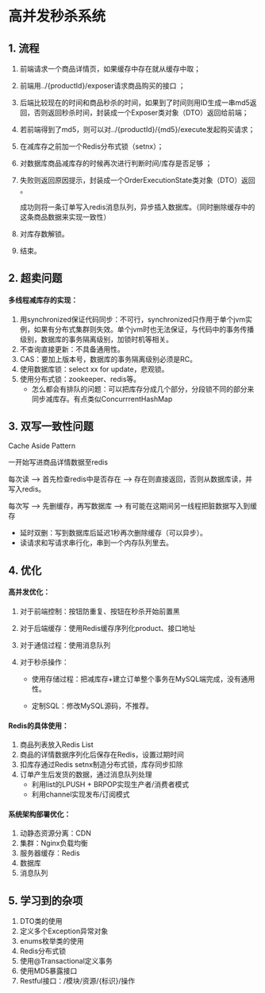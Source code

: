 # 高并发秒杀系统

## 1. 流程

1. 前端请求一个商品详情页，如果缓存中存在就从缓存中取；

2. 前端用../{productId}/exposer请求商品购买的接口 ；

3. 后端比较现在的时间和商品秒杀的时间，如果到了时间则用ID生成一串md5返回，否则返回秒杀时间，封装成一个Exposer类对象（DTO）返回给前端；

4. 若前端得到了md5，则可以对../{productId}/{md5}/execute发起购买请求；

6. 在减库存之前加一个Redis分布式锁（setnx）；

7. 对数据库商品减库存的时候再次进行判断时间/库存是否足够 ；

8. 失败则返回原因提示，封装成一个OrderExecutionState类对象（DTO）返回 。

   成功则将一条订单写入redis消息队列，异步插入数据库。（同时删除缓存中的这条商品数据来实现一致性）

9. 对库存数解锁。

10. 结束。



## 2. 超卖问题

#### 多线程减库存的实现：

1. 用synchronized保证代码同步：不可行，synchronized只作用于单个jvm实例，如果有分布式集群则失效。单个jvm时也无法保证，与代码中的事务传播级别，数据库的事务隔离级别，加锁时机等相关。
2. 不查询直接更新：不具备通用性。
3. CAS：要加上版本号，数据库的事务隔离级别必须是RC。
4. 使用数据库锁：select xx for update，悲观锁。
5. 使用分布式锁：zookeeper、redis等。
   - 怎么都会有排队的问题：可以把库存分成几个部分，分段锁不同的部分来同步减库存。有点类似ConcurrrentHashMap



## 3. 双写一致性问题

Cache Aside Pattern

一开始写进商品详情数据至redis

每次读 ——> 首先检查redis中是否存在 ——> 存在则直接返回，否则从数据库读，并写入redis。

每次写 ——> 先删缓存，再写数据库 ——> 有可能在这期间另一线程把脏数据写入到缓存 

- 延时双删：写到数据库后延迟1秒再次删除缓存（可以异步）。
- 读请求和写请求串行化，串到一个内存队列里去。

## 4. 优化

#### 高并发优化：

1. 对于前端控制：按钮防重复、按钮在秒杀开始前置黑

2. 对于后端缓存：使用Redis缓存序列化product、接口地址

3. 对于通信过程：使用消息队列

4. 对于秒杀操作：

   - 使用存储过程：把减库存+建立订单整个事务在MySQL端完成，没有通用性。

   - 定制SQL：修改MySQL源码，不推荐。

#### Redis的具体使用：

1. 商品列表放入Redis List
2. 商品的详情数据序列化后保存在Redis，设置过期时间
3. 扣库存通过Redis setnx制造分布式锁，库存同步扣除
4. 订单产生后发货的数据，通过消息队列处理
   - 利用list的LPUSH + BRPOP实现生产者/消费者模式
   - 利用channel实现发布/订阅模式

#### 系统架构部署优化：

1. 动静态资源分离：CDN
2. 集群：Nginx负载均衡
3. 服务器缓存：Redis
4. 数据库
5. 消息队列



## 5. 学习到的杂项

1. DTO类的使用
2. 定义多个Exception异常对象
3. enums枚举类的使用
4. Redis分布式锁
5. 使用@Transactional定义事务
6. 使用MD5暴露接口
7. Restful接口：/模块/资源/{标识}/操作





